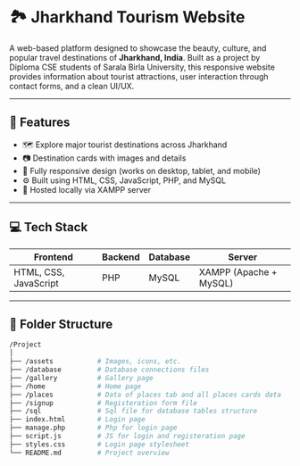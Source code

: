 # 🏞️ Jharkhand Tourism Website

A web-based platform designed to showcase the beauty, culture, and popular travel destinations of **Jharkhand, India**. Built as a project by Diploma CSE students of Sarala Birla University, this responsive website provides information about tourist attractions, user interaction through contact forms, and a clean UI/UX.

---

## 📌 Features

- 🗺️ Explore major tourist destinations across Jharkhand  
- 📷 Destination cards with images and details  
- 📱 Fully responsive design (works on desktop, tablet, and mobile)  
- ⚙️ Built using HTML, CSS, JavaScript, PHP, and MySQL  
- 📂 Hosted locally via XAMPP server

---

## 💻 Tech Stack

| Frontend | Backend | Database | Server |
|----------|---------|----------|--------|
| HTML, CSS, JavaScript | PHP | MySQL | XAMPP (Apache + MySQL) |

---

## 📁 Folder Structure

```bash
/Project
│
├── /assets           # Images, icons, etc.
├── /database         # Database connections files
├── /gallery          # Gallery page
├── /home             # Home page
├── /places           # Data of places tab and all places cards data
├── /signup           # Registeration form file
├── /sql              # Sql file for database tables structure
├── index.html        # Login page
├── manage.php        # Php for login page
├── script.js         # JS for login and registeration page
├── styles.css        # Login page stylesheet
└── README.md         # Project overview

